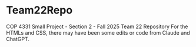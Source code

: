 # Team22Repo
COP 4331 Small Project - Section 2  - Fall 2025 Team 22 Repository
For the HTMLs and CSS, there may have been some edits or code from Claude and ChatGPT.
